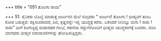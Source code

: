 +++
title = "051 ತೊಲಗು ರಾಯ"

+++
51. ಸೈನಿಕರು ಬೊಬ್ಬೆ ಮಾಡುತ್ತ ಅರ್ಜುನನ ಮೆಲೆ ನುಗ್ಗಿದರು " ಅರ್ಜುನ! ತೊಲಗು ! ಭೀಷ್ಮರಿಗೆ ತುಂಬ ಕೋಪ ಬರುತ್ತದೆ. ರಕ್ಷಿಸುವರಾದರೆ,  ಶಿವ, ಕೃಷ್ಣರನ್ನೇ ಇಲ್ಲಿ ಯುದ್ಧಕ್ಕೆ ಕರೆಸು. ಏಕೆಂದರೆ ನೀನಿನ್ನೂ ಮಗು ! ಸಾರು ! ಸಾರು" ಹೀಗೆ ಕೂಗುತ್ತಿದ್ದ ಮಹಾರಥರ ಗಲಭೆ, ಕಹಳೆಯ ಸದ್ದುಗಳೊಂದಿಗೆ ಭೀಷ್ಮರು ಯುದ್ಧರಂಗಕ್ಕೆ ಬಂದರು. ವಂದಿ ಮಾಗಧರು ಭೀಷ್ಮರ ಬಿರುದಾವಳಿಗಳನ್ನು ಘೋಷಿಸುತ್ತಿದ್ದರು.